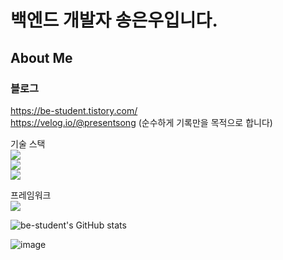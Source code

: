 # 백엔드 개발자 송은우입니다.

## About Me
### 블로그
https://be-student.tistory.com/<br/>
https://velog.io/@presentsong (순수하게 기록만을 목적으로 합니다)

기술 스택<br/>
<img src="https://img.shields.io/badge/node-339933.svg?&style=for-the-badge&logo=node.js&logoColor=white">
<br/>
<img src="https://img.shields.io/badge/typescript-3178C6?style=for-the-badge&logo=Typescript&logoColor=white">
<br/>
<img src="https://img.shields.io/badge/Java-007396?style=flat-square&logo=Java&logoColor=white">

프레임워크<br/>
<img src="https://img.shields.io/badge/nestjs-E0234E?style=for-the-badge&logo=nestJS&logoColor=white">


![be-student's GitHub stats](https://github-readme-stats.vercel.app/api?username=be-student&show_icons=true&theme=dark)

![image](https://user-images.githubusercontent.com/80899085/197405723-060f0cf1-9d98-4345-9aa1-aa4adf0aaaa2.png)
